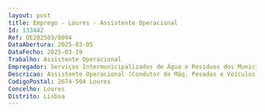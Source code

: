 ```yaml
--- 
layout: post
title: Emprego - Loures - Assistente Operacional
Id: 133442
Ref: OE202503/0094
DataAbertura: 2025-03-05
DataFecho: 2025-03-19
Trabalho: Assistente Operacional
Empregador: Serviços Intermunicipalizados de Água e Resíduos dos Municípios de Loures e Odivelas
Descricao: Assistente Operacional (Condutor de Máq. Pesadas e Veículos Especiais) – Ref.ª 10   2025A constante no mapa anexo à LTFP, previsto no art.º 88.º daquele diploma, correspondente ao grau de complexidade 1   Funções de natureza executiva, de carácter manual ou mecânico, enquadra das em diretivas gerais bem definidas e com graus de complexidade variáveis. Execução de tarefas de apoio elementares, indispensáveis ao funcionamento dos órgãos e serviços, podendo com portar esforço físico. Responsabilidade pelos equipamentos sob sua guarda e pela sua correta utilização, procedendo, quando necessário, à manutenção e reparação dos mesmos.Ao Assistente Operacional, na área funcional de Condutor de Máquinas Pesadas e Veículos Especiais, incumbe ainda especificamente o exercício de todas as atividades inerentes à prossecução das atribuições da respetiva unidade orgânica nomeadamente Departamento de Resíduos e Apoio Logístico   Divisão de Resíduos Urbanos 1. Conduzir viaturas especiais destinadas à limpeza urbana ou recolha de resíduos cumprindo os requisitos legais  2. Manobrar sistemas hidráulicos ou mecânicos complementares das viaturas de acordo com as normas de segurança  3. Verificar diariamente os níveis de óleo e água e comunicar as ocorrências detetadas nas viaturas  4. Efetuar atestos de óleos lubrificantes, enchimento dos pneumáticos e atestos de água ou líquidos refrigerantes  5. Zelar pela conservação e limpeza das viaturas  6. Abastecer a viatura afeta com combustível  7. Preencher o registo diário de percurso  8. Registar as cargas efetuadas nas instalações da Valorsul  9. Informar o encarregado operacional sobre o resultado e ocorrências do circuito de recolha efetuado  10. Elaborar folha de obra de avarias   ou  danos  no  equipamento  rolante     11.   Registar  danos  em  equipamentos  de deposição ou necessidades de reforço de equipamento face à produção de resíduos existentes  12. Preencher a participação de acidente de responsabilidade civil  13.  Executar as tarefas atribuídas cumprindo as normas de segurança e os procedimentos de segurança na atividade definidos.Departamento de Resíduos e Apoio Logístico   Divisão de Gestão de Frotas 1. Efetuar a condução e operação de viaturas pesadas, incluindo operação de equipamentos e superestruturas instaladas ou associadas (caixa de carga basculante, grua, limpa fossas, outros)  2. Efetuar a condução e manobra em operação de diferentes tipos de máquinas (exemplos  retroes cavadoras, escavadoras, pás carregadoras, entre outros)  3. Efetuar a condução de viaturas ligeiras de passageiros ou mercadorias  4. Desenvolver verificações de conformidade dos equipamentos e todos os acessórios na ótica do operador (níveis de fluidos, estado e pressão dos pneus, esta do de conservação e funcionalidade, estado de acessórios de amarração de cargas, etc.)  5. Efetuar o abastecimento de combustível e outros fluidos necessários  6. Garantir a verificação e confirmação do cumprimento de obrigações legais e documentação (inspeções, certificações, etc.)  7. Identificar, recolher e reportar  informação dos sistemas de diagnóstico a bordo, informações relativas à operação e exploração dos equipamentos, estado e conservação dos equipamentos, observância do cumprimento de obrigações legais e documentação  8. Garantir a conservação das viaturas e equipamentos e acessórios de trabalho na ótica do condutor operador, incluindo lavagem, lubrificação, atestos de fluidos, limpeza de interiores, arrumação, sangramento de sistemas  9. Acompanhar e apoiar as intervenções de manutenção preventiva e corretiva de viaturas e equipamentos  10. Assegurar o acondicionamento e correto transporte de cargas  11. Identificar e recolher a informação dos sistemas de diagnóstico a bordo, registar informações relativas à exploração dos equipamentos, comunicar as ocorrências anormais e anomalias detetadas  12. Deter responsabilidade pela observância das regras gerais ou específicas relativas a passageiros ou cargas  13. Reporte, segundo as regras definidas, de todas as situações relativas a incidentes ou acidentes  14. Garantir a atualização das habilitações legais necessárias ao desempenho das funções  15. Respeitar as regras e boas práticas no âmbito da segurança, higiene e saúde no trabalho, eficiência energética, conservação dos equipamentos e implicações ambientais.
CodigoPostal: 2674-504 Loures
Concelho: Loures
Distrito: Lisboa
--- 
```

